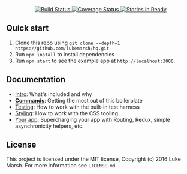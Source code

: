 <div align="center">
  <!-- Build Status -->
  <a href="https://travis-ci.org/lukemarsh/hq">
    <img src="https://travis-ci.org/lukemarsh/hq.svg" alt="Build Status" />
  </a>
  <!-- Test Coverage -->
  <a href='https://coveralls.io/github/lukemarsh/hq'>
    <img src='https://coveralls.io/repos/github/lukemarsh/hq/badge.svg' alt='Coverage Status' />
  </a>
  <!-- Test Coverage -->
  <a href="http://waffle.io/lukemarsh/hq">
    <img src="https://badge.waffle.io/lukemarsh/hq.png?label=ready&title=Ready" alt="Stories in Ready" />
  </a>
</div>

## Quick start

1. Clone this repo using `git clone --depth=1 https://github.com/lukemarsh/hq.git`
1. Run `npm install` to install dependencies
1. Run `npm start` to see the example app at `http://localhost:3000`.

## Documentation

- [Intro](docs/general): What's included and why
- [**Commands**](docs/general/commands.md): Getting the most out of this boilerplate
- [Testing](docs/testing): How to work with the built-in test harness
- [Styling](docs/css): How to work with the CSS tooling
- [Your app](docs/js): Supercharging your app with Routing, Redux, simple
  asynchronicity helpers, etc.

## License

This project is licensed under the MIT license, Copyright (c) 2016 Luke
Marsh. For more information see `LICENSE.md`.
